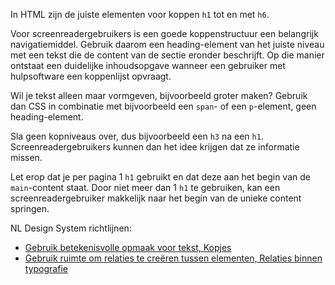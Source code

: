 In HTML zijn de juiste elementen voor koppen `h1` tot en met `h6`.

Voor screenreadergebruikers is een goede koppenstructuur een belangrijk navigatiemiddel. Gebruik daarom een heading-element van het juiste niveau met een tekst die de content van de sectie eronder beschrijft. Op die manier ontstaat een duidelijke inhoudsopgave wanneer een gebruiker met hulpsoftware een koppenlijst opvraagt.

Wil je tekst alleen maar vormgeven, bijvoorbeeld groter maken? Gebruik dan CSS in combinatie met bijvoorbeeld een `span`- of een `p`-element, geen heading-element.

Sla geen kopniveaus over, dus bijvoorbeeld een `h3` na een `h1`. Screenreadergebruikers kunnen dan het idee krijgen dat ze informatie missen.

Let erop dat je per pagina 1 `h1` gebruikt en dat deze aan het begin van de `main`-content staat. Door niet meer dan 1 `h1` te gebruiken, kan een screenreadergebruiker makkelijk naar het begin van de unieke content springen.

NL Design System richtlijnen:

- [Gebruik betekenisvolle opmaak voor tekst, Kopjes](/richtlijnen/stijl/typografie/opmaak/#kopjes)
- [Gebruik ruimte om relaties te creëren tussen elementen, Relaties binnen typografie](/richtlijnen/stijl/ruimte/relaties#relaties-binnen-typografie)
